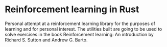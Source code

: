 # Reinforcement learning in Rust
Personal attempt at a reinforcement learning library for the purposes of learning and for personal interest. The utilities built are going to be used to solve exercises in the book Reinforcement learning: An introduction by Richard S. Sutton and Andrew G. Barto.
